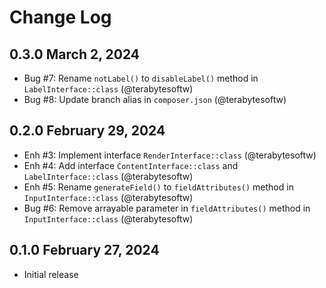 # Change Log

## 0.3.0 March 2, 2024

- Bug #7: Rename `notLabel()` to `disableLabel()` method in `LabelInterface::class` (@terabytesoftw)
- Bug #8: Update branch alias in `composer.json` (@terabytesoftw)

## 0.2.0 February 29, 2024

- Enh #3: Implement interface `RenderInterface::class` (@terabytesoftw)
- Enh #4: Add interface `ContentInterface::class` and `LabelInterface::class` (@terabytesoftw)
- Enh #5: Rename `generateField()` to `fieldAttributes()` method in `InputInterface::class` (@terabytesoftw)
- Bug #6: Remove arrayable parameter in `fieldAttributes()` method in `InputInterface::class` (@terabytesoftw)

## 0.1.0 February 27, 2024

- Initial release
